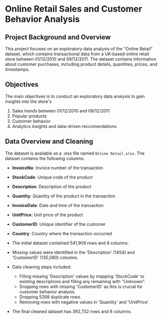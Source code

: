# Online Retail Sales and Customer Behavior Analysis

## Project Background and Overview
This project focuses on an exploratory data analysis of the "Online Retail" dataset, which contains transactional data from a UK-based online retail store between 01/12/2010 and 09/12/2011. The dataset contains information about customer purchases, including product details, quantities, prices, and timestamps.

## Objectives
The main objectives is to conduct an exploratory data analysis to gain insights into the store's
1. Sales trends between 01/12/2010 and 09/12/2011
2. Popular products
3. Customer behavior
4. Analytics insights and data-driven reccomendations

## Data Overview and Cleaning
The dataset is available as a .xlsx file named `Online Retail.xlsx`. The dataset contains the following columns:
* __InvoiceNo__: Invoice number of the transaction
* __StockCode__: Unique code of the product
* __Description__: Description of the product
* __Quantity__: Quantity of the product in the transaction
* __InvoiceDate__: Date and time of the transaction
* __UnitPrice__: Unit price of the product
* __CustomerID__: Unique identifier of the customer
* __Country__: Country where the transaction occurred

* The initial dataset contained 541,909 rows and 8 columns.
* Missing values were identified in the 'Description' (1454) and 'CustomerID' (135,080) columns.
* Data cleaning steps included:
    * Filling missing 'Description' values by mapping 'StockCode' to existing descriptions and filling any remaining with "Unknown".
    * Dropping rows with missing 'CustomerID' as this is crucial for customer behavior analysis.
    * Dropping 5268 duplicate rows.
    * Removing rows with negative values in 'Quantity' and 'UnitPrice'.
* The final cleaned dataset has 392,732 rows and 8 columns.
